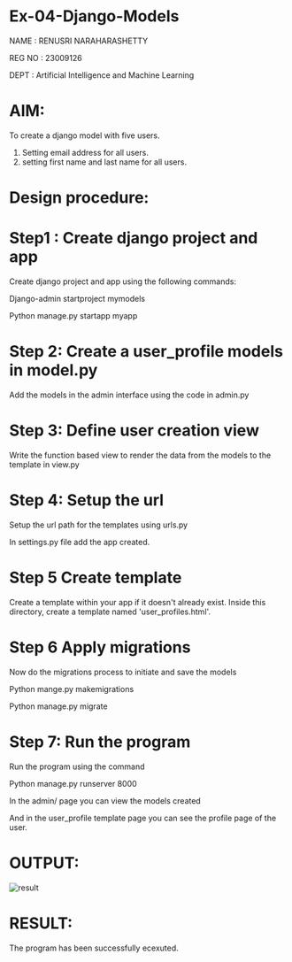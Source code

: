 # Ex-04-Django-Models

NAME   : RENUSRI NARAHARASHETTY

REG NO : 23009126

DEPT   : Artificial Intelligence and  Machine Learning

# AIM:

To create a django model with five users.
1. Setting  email address for all users.
2. setting first name and last name for all users.

# Design procedure:

# Step1 : Create django project and app

Create django project and app using the following commands:

Django-admin startproject mymodels

Python manage.py startapp myapp

# Step 2: Create a user_profile models in model.py

Add the models in the admin interface using the code in admin.py

# Step 3: Define user creation view

Write the function based view to render the data from the models to the template in view.py

# Step 4: Setup the url 

Setup the url path for the templates using urls.py

In settings.py file add the app created.

# Step 5 Create template

Create a template within your app if it doesn't already exist. Inside this directory, create a template named 'user_profiles.html'.

# Step 6 Apply migrations

Now do the migrations process to initiate and save the models

Python mange.py makemigrations

Python manage.py migrate

# Step 7: Run the program 

Run the program using the command

Python manage.py runserver 8000

In the admin/ page you can view the models created

And  in the user_profile template page you can see the profile page of the user.


# OUTPUT:
![result](https://github.com/Renusri-Naraharasetty/ODD2023-WT-Ex-04-Django-Models/assets/146916363/c062e180-e27c-45ec-afab-00dd9f98e936)



# RESULT:
The program has been successfully ecexuted.
